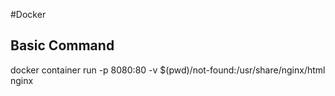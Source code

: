 #Docker

## Basic Command

docker container run -p 8080:80 -v $(pwd)/not-found:/usr/share/nginx/html nginx
